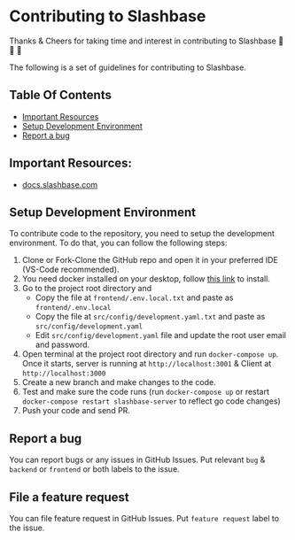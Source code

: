 # Contributing to Slashbase

Thanks & Cheers for taking time and interest in contributing to Slashbase 🙌 🙏 👏

The following is a set of guidelines for contributing to Slashbase.

## Table Of Contents

- [Important Resources](#important-resources)
- [Setup Development Environment](#setup-development-environment)
- [Report a bug](#report-a-bug)

## Important Resources:

- [docs.slashbase.com](https://docs.slashbase.com)

## Setup Development Environment

To contribute code to the repository, you need to setup the development environment. To do that, you can follow the following steps:

1. Clone or Fork-Clone the GitHub repo and open it in your preferred IDE (VS-Code recommended).
2. You need docker installed on your desktop, follow [this link](https://docs.docker.com/desktop/) to install.
3. Go to the project root directory and
    - Copy the file at `frontend/.env.local.txt` and paste as `frontend/.env.local`
    - Copy the file at `src/config/development.yaml.txt` and paste as `src/config/development.yaml`
    - Edit `src/config/development.yaml` file and update the root user email and password.
5. Open terminal at the project root directory and run `docker-compose up`. Once it starts, server is running at `http://localhost:3001` & Client at `http://localhost:3000`
7. Create a new branch and make changes to the code.
8. Test and make sure the code runs (run `docker-compose up` or restart `docker-compose restart slashbase-server` to reflect go code changes)
9. Push your code and send PR.

## Report a bug

You can report bugs or any issues in GitHub Issues. Put relevant `bug` & `backend` or `frontend` or both labels to the issue.

## File a feature request

You can file feature request in GitHub Issues. Put `feature request` label to the issue.
